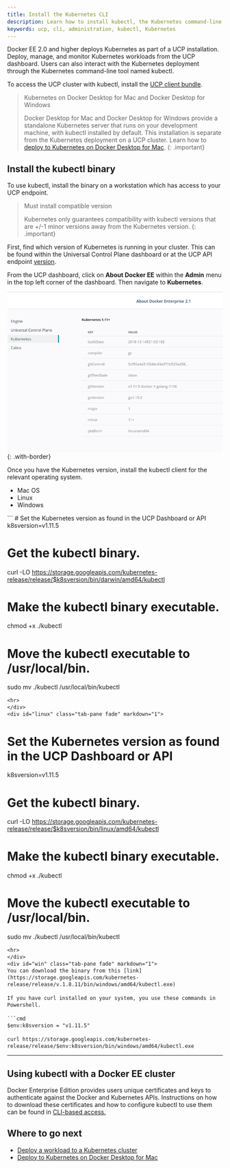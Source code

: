 ```yaml
---
title: Install the Kubernetes CLI
description: Learn how to install kubectl, the Kubernetes command-line tool, on Docker Universal Control Plane.
keywords: ucp, cli, administration, kubectl, Kubernetes
---
```


Docker EE 2.0 and higher deploys Kubernetes as part of a UCP installation.
Deploy, manage, and monitor Kubernetes workloads from the UCP dashboard. Users can
also interact with the Kubernetes deployment through the Kubernetes
command-line tool named kubectl.

To access the UCP cluster with kubectl, install the [UCP client bundle](cli.md).

> Kubernetes on Docker Desktop for Mac and Docker Desktop for Windows
>
> Docker Desktop for Mac and Docker Desktop for Windows provide a standalone Kubernetes server that
> runs on your development machine, with kubectl installed by default. This installation is
> separate from the Kubernetes deployment on a UCP cluster.
> Learn how to [deploy to Kubernetes on Docker Desktop for Mac](/docker-for-mac/kubernetes.md).
{: .important}

## Install the kubectl binary

To use kubectl, install the binary on a workstation which has access to your UCP endpoint.

> Must install compatible version
>
> Kubernetes only guarantees compatibility with kubectl versions that are +/-1 minor versions away from the Kubernetes version.
{: .important}

First, find which version of Kubernetes is running in your cluster. This can be found
within the Universal Control Plane dashboard or at the UCP API endpoint [version](/reference/ucp/3.2/api/).

From the UCP dashboard, click on **About Docker EE** within the **Admin** menu in the top left corner
 of the dashboard. Then navigate to **Kubernetes**.

 ![Find Kubernetes version](../images/kubernetes-version.png){: .with-border}

Once you have the Kubernetes version, install the kubectl client for the relevant
operating system.

<ul class="nav nav-tabs">
  <li class="active"><a data-toggle="tab" data-target="#mac">Mac OS</a></li>
  <li><a data-toggle="tab" data-target="#linux">Linux</a></li>
  <li><a data-toggle="tab" data-target="#win">Windows</a></li>
</ul>
<div class="tab-content">
<div id="mac" class="tab-pane fade in active" markdown="1">
```
# Set the Kubernetes version as found in the UCP Dashboard or API
k8sversion=v1.11.5

# Get the kubectl binary.
curl -LO https://storage.googleapis.com/kubernetes-release/release/$k8sversion/bin/darwin/amd64/kubectl

# Make the kubectl binary executable.
chmod +x ./kubectl

# Move the kubectl executable to /usr/local/bin.
sudo mv ./kubectl /usr/local/bin/kubectl
```
<hr>
</div>
<div id="linux" class="tab-pane fade" markdown="1">
```
# Set the Kubernetes version as found in the UCP Dashboard or API
k8sversion=v1.11.5

# Get the kubectl binary.
curl -LO https://storage.googleapis.com/kubernetes-release/release/$k8sversion/bin/linux/amd64/kubectl

# Make the kubectl binary executable.
chmod +x ./kubectl

# Move the kubectl executable to /usr/local/bin.
sudo mv ./kubectl /usr/local/bin/kubectl
```
<hr>
</div>
<div id="win" class="tab-pane fade" markdown="1">
You can download the binary from this [link](https://storage.googleapis.com/kubernetes-release/release/v.1.8.11/bin/windows/amd64/kubectl.exe)

If you have curl installed on your system, you use these commands in Powershell.

```cmd
$env:k8sversion = "v1.11.5"

curl https://storage.googleapis.com/kubernetes-release/release/$env:k8sversion/bin/windows/amd64/kubectl.exe
```
<hr>
</div>
</div>

## Using kubectl with a Docker EE cluster

Docker Enterprise Edition provides users unique certificates and keys to authenticate against
 the Docker and Kubernetes APIs. Instructions on how to download these certificates and how to
 configure kubectl to use them can be found in [CLI-based access.](cli.md#download-client-certificates)

## Where to go next

- [Deploy a workload to a Kubernetes cluster](../kubernetes.md)
- [Deploy to Kubernetes on Docker Desktop for Mac](/docker-for-mac/kubernetes.md)

